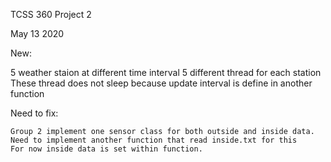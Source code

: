 TCSS 360 Project 2

May 13 2020

New:

   5 weather staion at different time interval
   5 different thread for each station
   These thread does not sleep because update interval is define in another function

Need to fix:

    Group 2 implement one sensor class for both outside and inside data.
    Need to implement another function that read inside.txt for this
    For now inside data is set within function.
